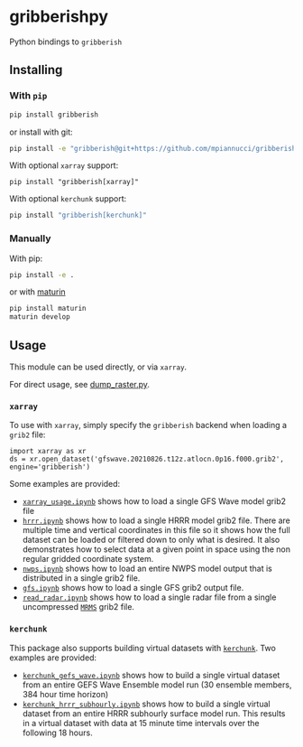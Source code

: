 # gribberishpy

Python bindings to `gribberish`

## Installing

### With `pip`

```bash
pip install gribberish
```

or install with git:

```bash
pip install -e "gribberish@git+https://github.com/mpiannucci/gribberish.git#egg=gribberish\&subdirectory=python"
```

With optional `xarray` support:

```
pip install "gribberish[xarray]"
```

With optional `kerchunk` support:

```bash
pip install "gribberish[kerchunk]"
```

### Manually

With pip:

```bash
pip install -e .
```

or with [maturin](https://github.com/PyO3/maturin)

```bash
pip install maturin
maturin develop
```

## Usage

This module can be used directly, or via `xarray`.

For direct usage, see [dump_raster.py](./examples/dump_raster.py).

### `xarray`

To use with `xarray`, simply specify the `gribberish` backend when loading a `grib2` file:

```
import xarray as xr
ds = xr.open_dataset('gfswave.20210826.t12z.atlocn.0p16.f000.grib2', engine='gribberish')
```

Some examples are provided:

- [`xarray_usage.ipynb`](./examples/xarray_usage.ipynb) shows how to load a single GFS Wave model grib2 file
- [`hrrr.ipynb`](./examples/hrrr.ipynb) shows how to load a single HRRR model grib2 file. There are multiple time and vertical coordinates in this file so it shows how the full dataset can be loaded or filtered down to only what is desired. It also demonstrates how to select data at a given point in space using the non regular gridded coordinate system.
- [`nwps.ipynb`](./examples/nwps.ipynb) shows how to load an entire NWPS model output that is distributed in a single grib2 file.
- [`gfs.ipynb`](./examples/gfs.ipynb) shows how to load a single GFS grib2 output file.
- [`read_radar.ipynb`](./examples/read_radar.ipynb) shows how to load a single radar file from a single uncompressed [`MRMS`](https://www.nssl.noaa.gov/projects/mrms/) grib2 file.

### `kerchunk`

This package also supports building virtual datasets with [`kerchunk`](https://github.com/fsspec/kerchunk). Two examples are provided:

- [`kerchunk_gefs_wave.ipynb`](./examples/kerchunk_gefs_wave.ipynb) shows how to build a single virtual dataset from an entire GEFS Wave Ensemble model run (30 ensemble members, 384 hour time horizon)
- [`kerchunk_hrrr_subhourly.ipynb`](./examples/kerchunk_hrrr_subhourly.ipynb) shows how to build a single virtual dataset from an entire HRRR subhourly surface model run. This results in a virtual dataset with data at 15 minute time intervals over the following 18 hours.
